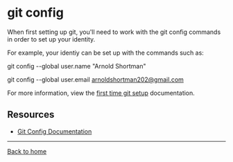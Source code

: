 # git config
When first setting up git, you'll need to work with the git config commands in order to set up your identity.

For example, your identiy can be set up with the commands such as:

   
git config --global user.name "Arnold Shortman"

git config --global user.email arnoldshortman202@gmail.com
    
For more information, view the [first time git setup](https://git-scm.com/book/en/v2/Getting-Started-First-Time-Git-Setup) documentation.

## Resources
- [Git Config Documentation](https://git-scm.com/docs/git-config)
---
[Back to home](../README.md)